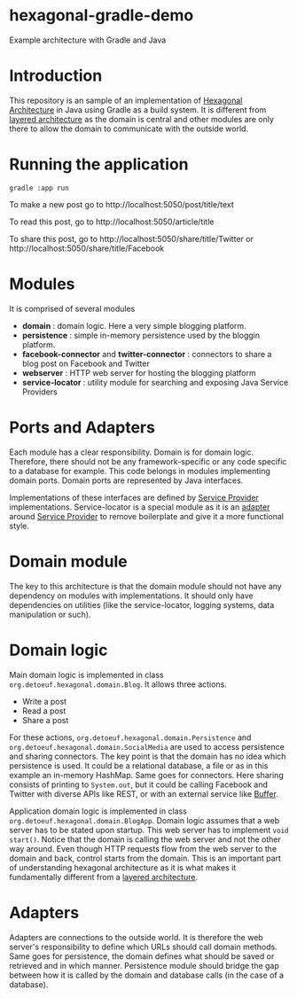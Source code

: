 # hexagonal-gradle-demo
Example architecture with Gradle and Java

# Introduction
This repository is an sample of an implementation of [Hexagonal Architecture](http://alistair.cockburn.us/Hexagonal+architecture) in Java using Gradle as a build system.  It is different from [layered architecture](https://en.wikipedia.org/wiki/Multitier_architecture) as the domain is central and other modules are only there to allow the domain to communicate with the outside world.

# Running the application 
```
gradle :app run
```

To make a new post go to http://localhost:5050/post/title/text

To read this post, go to http://localhost:5050/article/title

To share this post, go to http://localhost:5050/share/title/Twitter or http://localhost:5050/share/title/Facebook

# Modules
It is comprised of several modules

- **domain** : domain logic.  Here a very simple blogging platform.
- **persistence** : simple in-memory persistence used by the bloggin platform.
- **facebook-connector** and **twitter-connector** : connectors to share a blog post on Facebook and Twitter
- **webserver** : HTTP web server for hosting the blogging platform
- **service-locator** : utility module for searching and exposing Java Service Providers

# Ports and Adapters
Each module has a clear responsibility.  Domain is for domain logic.  Therefore, there should not be any framework-specific or any code specific to a database for example.  This code belongs in modules implementing domain ports.  Domain ports are represented by Java interfaces.

Implementations of these interfaces are defined by [Service Provider](https://docs.oracle.com/javase/tutorial/ext/basics/spi.html) implementations.  Service-locator is a special module as it is an [adapter](https://en.wikipedia.org/wiki/Adapter_pattern) around [Service Provider](https://docs.oracle.com/javase/tutorial/ext/basics/spi.html) to remove boilerplate and give it a more functional style.

# Domain module

The key to this architecture is that the domain module should not have any dependency on modules with implementations.  It should only have dependencies on utilities (like the service-locator, logging systems, data manipulation or such).

# Domain logic

Main domain logic is implemented in class `org.detoeuf.hexagonal.domain.Blog`.  It allows three actions.

- Write a post
- Read a post
- Share a post

For these actions, `org.detoeuf.hexagonal.domain.Persistence` and  `org.detoeuf.hexagonal.domain.SocialMedia` are used to access persistence and sharing connectors.  The key point is that the domain has no idea which persistence is used.  It could be a relational database, a file or as in this example an in-memory HashMap.  Same goes for connectors.  Here sharing consists of printing to `System.out`, but it could be calling Facebook and Twitter with diverse APIs like REST, or with an external service like [Buffer](http://buffer.com/).

Application domain logic is implemented in class `org.detoeuf.hexagonal.domain.BlogApp`.  Domain logic assumes that a web server has to be stated upon startup.  This web server has to implement `void start()`.  Notice that the domain is calling the web server and not the other way around.  Even though HTTP requests flow from the web server to the domain and back, control starts from the domain.  This is an important part of understanding hexagonal architecture as it is what makes it fundamentally different from a [layered architecture](https://en.wikipedia.org/wiki/Multitier_architecture).

# Adapters

Adapters are connections to the outside world.  It is therefore the web server's responsibility to define which URLs should call domain methods.  Same goes for persistence, the domain defines what should be saved or retrieved and in which manner.  Persistence module should bridge the gap between how it is called by the domain and database calls (in the case of a database).
